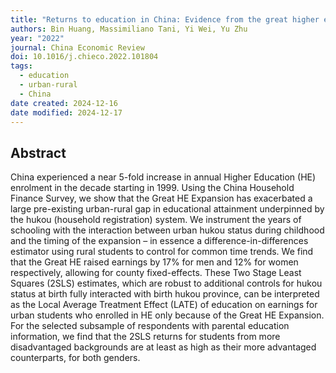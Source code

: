 ```yaml
---
title: "Returns to education in China: Evidence from the great higher education expansion"
authors: Bin Huang, Massimiliano Tani, Yi Wei, Yu Zhu
year: "2022"
journal: China Economic Review
doi: 10.1016/j.chieco.2022.101804
tags:
  - education
  - urban-rural
  - China
date created: 2024-12-16
date modified: 2024-12-17
---
```


## Abstract

China experienced a near 5-fold increase in annual Higher Education (HE) enrolment in the decade starting in 1999. Using the China Household Finance Survey, we show that the Great HE Expansion has exacerbated a large pre-existing urban-rural gap in educational attainment underpinned by the hukou (household registration) system. We instrument the years of schooling with the interaction between urban hukou status during childhood and the timing of the expansion – in essence a difference-in-differences estimator using rural students to control for common time trends. We find that the Great HE raised earnings by 17% for men and 12% for women respectively, allowing for county fixed-effects. These Two Stage Least Squares (2SLS) estimates, which are robust to additional controls for hukou status at birth fully interacted with birth hukou province, can be interpreted as the Local Average Treatment Effect (LATE) of education on earnings for urban students who enrolled in HE only because of the Great HE Expansion. For the selected subsample of respondents with parental education information, we find that the 2SLS returns for students from more disadvantaged backgrounds are at least as high as their more advantaged counterparts, for both genders.
